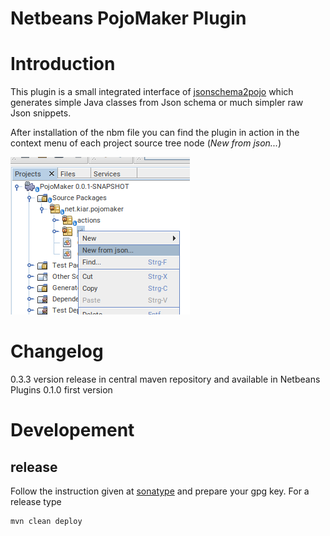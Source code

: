 Netbeans PojoMaker Plugin
=========================

# Introduction

This plugin is a small integrated interface of [jsonschema2pojo](https://www.jsonschema2pojo.org/) which generates simple 
Java classes from Json schema or much simpler raw Json snippets. 

After installation of the nbm file you can find the plugin in action in the context menu of each project source tree node (_New from json..._)

![Where can I find the Plugin](./assets/PojoMakerAction.png)


# Changelog

0.3.3 version release in central maven repository and available in Netbeans Plugins
0.1.0 first version

# Developement

## release

Follow the instruction given at [sonatype](https://central.sonatype.org/publish/publish-maven/) 
and prepare your gpg key. For a release type

    mvn clean deploy
